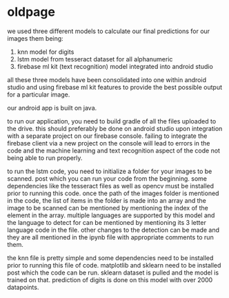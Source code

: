 # oldpage

we used three different models to calculate our final predictions for our images
them being:
1. knn model for digits
2. lstm model from tesseract dataset for all alphanumeric
3. firebase ml kit (text recognition) model integrated into android studio

all these three models have been consolidated into one within android studio and using firebase ml kit features to provide the best possible output for a particular image.

our android app is built on java.

to run our application, you need to build gradle of all the files uploaded to the drive.
this should preferably be done on android studio upon integration with a separate project on our firebase console. failing to integrate the firebase client via a new project on the console will lead to errors in the code and the machine learning and text recognition aspect of the code not being able to run properly.

to run the lstm code, you need to initialize a folder for your images to be scanned.
post which you can run your code from the beginning. 
some dependencies like the tesseract files as well as opencv must be installed prior to running this code.
once the path of the images folder is mentioned in the code, the list of items in the folder is made into an array and the image to be scanned can be mentioned by mentioning the index of the element in the array.
multiple languages are supported by this model and the language to detect for can be mentioned by mentioning its 3 letter language code in the file.
other changes to the detection can be made and they are all mentioned in the ipynb file with appropriate comments to run them.

the knn file is pretty simple and some dependencies need to be installed prior to running this file of code.
matplotlib and sklearn need to be installed post which the code can be run.
sklearn dataset is pulled and the model is trained on that.
prediction of digits is done on this model with over 2000 datapoints.
